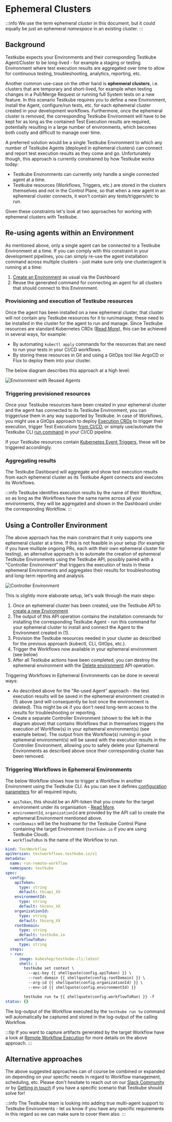 # Ephemeral Clusters

:::info
We use the term ephemeral _cluster_ in this document, but it could equally be just an ephemeral _namespace_ in an
existing cluster.
:::

## Background 

Testkube expects your Environments and their corresponding Testkube Agent/Cluster to be long-lived - 
for example a staging or testing Environment where test execution results are aggregated over time to allow for 
continuous testing, troubleshooting, analytics, reporting, etc. 

Another common use-case on the other hand is **ephemeral clusters**, i.e. clusters that are temporary and short-lived,
for example when testing changes in a Pull/Merge Request or running full System tests on a new feature. In this scenario 
Testkube requires you to define a new Environment, install the Agent, configure/run tests, etc. for each ephemeral 
cluster created in your development workflows. Furthermore, once the ephemeral cluster is removed, the corresponding 
Testkube Environment will have to be kept for as long as the contained Test Execution results are required, 
potentially resulting in a large number of environments, which becomes both costly and difficult to manage over time.

A preferred solution would be a single Testkube Environment to which any number of Testkube Agents (deployed
in ephemeral clusters) can connect and report test execution results as they come and go. Unfortunately though,
this approach is currently constrained by how Testkube works today:

- Testkube Environments can currently only handle a single connected agent at a time. 
- Testkube resources (Workflows, Triggers, etc.) are stored in the clusters themselves and not in the Control Plane, 
  so that when a new agent in an ephemeral cluster connects, it won't contain any tests/triggers/etc to run.

Given these constraints let's look at two approaches for working with ephemeral clusters with Testkube.

## Re-using agents within an Environment

As mentioned above, only a single agent can be connected to a Testkube Environment at a time. 
If you can comply with this constraint in your development pipelines, you can simply re-use the agent installation 
command across multiple clusters - just make sure only one cluster/agent is running at a time:

1. [Create an Environment](/testkube-pro/articles/environment-management#operation/updateEnvironment) as usual via the Dashboard
2. Reuse the generated command for connecting an agent for all clusters that should connect to this Environment. 

### Provisioning and execution of Testkube resources

Once the agent has been installed on a new ephemeral cluster, that cluster will not contain any Testkube resources 
for it to run/manage; these need to be installed in the cluster for the agent to run and manage. Since Testkube 
resources are standard Kubernetes CRDs ([Read More](http://localhost:3000/articles/crds)), this can be achieved in 
several ways, for example:

- By automating `kubectl apply` commands for the resources that are need to run your tests in your CI/CD workflows.
- By storing these resources in Git and using a GitOps tool like ArgoCD or Flux to deploy them into your cluster.

The below diagram describes this approach at a high level:

![Environment with Reused Agents](images/reused-agents-environment.png)

### Triggering provisioned resources

Once your Testkube resources have been created in your ephemeral cluster and the agent has connected to its 
Testkube Environment, you can trigger/use them in any way supported by Testkube. In case of Workflows, you 
might use a GitOps approach to deploy [Execution CRDs](/articles/test-executions) to trigger their execution, 
trigger Test Executions [from CI/CD](/articles/cicd-overview), or simply use/automate the 
Testkube CLI [run command](/cli/testkube_run) in your CI/CD pipeline.

If your Testkube resources contain [Kubernetes Event Triggers](/articles/test-triggers), these will be triggered accordingly.

### Aggregating results

The Testkube Dashboard will aggregate and show test execution results from each ephemeral cluster as its Testkube Agent 
connects and executes its Workflows. 

:::info
Testkube identifies execution results by the name of their Workflow, so as long as the Workflows have the same name
across all your environments, they will be aggregated and shown in the Dashboard under the corresponding Workflow.
:::

## Using a Controller Environment 

The above approach has the main constraint that it only supports one ephemeral cluster at a time. If this is not
feasible in your setup (for example if you have multiple ongoing PRs, each with their own ephemeral cluster for testing), 
an alternative approach is to automate the creation of ephemeral Testkube Environments using 
the Testkube API, possibly paired with a "Controller Environment" that triggers the execution of tests in these 
ephemeral Environments and aggregates their results for troubleshooting and long-term reporting and analysis.

![Controller Environment](images/controller-environment.png)

This is slightly more elaborate setup, let's walk through the main steps:

1. Once an ephemeral cluster has been created, use the Testkube API to [create a new Environment](/openapi/cloud/Organisation-Operations----environments#operation/createEnvironment)
2. The output of this API operation contains the installation commands for installing the corresponding Testkube Agent - run this
   command for your ephemeral cluster to install and connect the Agent to the Environment created in (1).
3. Provision the Testkube resources needed in your cluster as described for the previous approach (kubectl, CLI, GitOps, etc.).
4. Trigger the Workflows now available in your ephemeral environment (see below)
5. After all Testkube actions have been completed, you can destroy the ephemeral environment 
   with the [Delete environment](/openapi/cloud/Organisation-Operations----environments#operation/deleteEnvironment) API operation.

Triggering Workflows in Ephemeral Environments can be done in several ways:

- As described above for the "Re-used Agent" approach - the test execution results will be saved in the
  ephemeral environment created in (1) above (and will consequently be lost once the environment is deleted). 
  This might be ok if you don't need long-term access to the results for troubleshooting or reporting. 
- Create a separate Controller Environment (shown to the left in the diagram above) that contains Workflows that 
  in themselves triggers the execution of Workflow(s) in your ephemeral environment(s) (see example below). 
  The output from the Workflow(s) running in your ephemeral environment(s) will be saved with the execution results 
  in the Controller Environment, allowing you to safely delete your Ephemeral Environments as described above 
  once their corresponding cluster has been removed.

### Triggering Workflows in Ephemeral Environments

The below Workflow shows how to trigger a Workflow in another Environment using the Testkube CLI. As you can see
it defines [configuration parameters](/articles/test-workflows-examples-configuration) for all required inputs; 
- `apiToken`, this should be an API-token that you create for the target environment under its organisation - [Read More](/testkube-pro/articles/api-token-management).
- `environmentId`, `organizationId` are provided by the API call to create the ephemeral Environment mentioned above.
- `rootDomain` will be the hostname for the Testkube Control Plane containing the target Environment (`testkube.io`
  if you are using Testkube Cloud).
- `workflowToRun` is the name of the Workflow to run.

```yaml
kind: TestWorkflow
apiVersion: testworkflows.testkube.io/v1
metadata:
  name: run-remote-workflow
  namespace: testkube
spec:
  config:
    apiToken:
      type: string
      default: tkcapi_XX
    environmentId:
      type: string
      default: tkcenv_XX
    organizationId:
      type: string
      default: tkcorg_XX
    rootDomain:
      type: string
      default: testkube.io
    workflowToRun:
      type: string
  steps:
  - run:
      image: kubeshop/testkube-cli:latest
      shell: |
        testkube set context \
          --api-key {{ shellquote(config.apiToken) }} \
          --root-domain {{ shellquote(config.rootDomain) }} \
          --org-id {{ shellquote(config.organizationId) }} \
          --env-id {{ shellquote(config.environmentId) }}

        testkube run tw {{ shellquote(config.workflowToRun) }} -f
status: {}
```

The log-output of the Workflow executed by the `testkube run tw` command will automatically be captured 
and stored in the log-output of the calling Workflow.

:::tip
If you want to capture artifacts generated by the target Workflow have a look at [Remote Workflow Execution](/articles/remote-workflow-execution)
for more details on the above approach.
:::

## Alternative approaches

The above suggested approaches can of course be combined or expanded on depending on your specific needs in regard
to Workflow management, scheduling, etc. Please don't hesitate to reach out on our [Slack Community](https://bit.ly/testkube-slack) or 
by [Getting in touch](https://testkube.io/contact) if you have a specific scenario that Testkube should solve for!

:::info
The Testkube team is looking into adding true multi-agent support to Testkube Environments - let us know if you have
any specific requirements in this regard so we can make sure to cover them also.
:::
